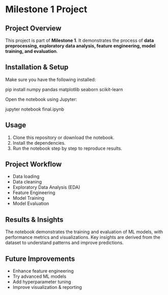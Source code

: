 # Milestone 1 Project

##  Project Overview

This project is part of **Milestone 1**. It demonstrates the process of **data preprocessing, exploratory data analysis, feature engineering, model training, and evaluation**.

##  Installation & Setup

Make sure you have the following installed:


pip install numpy pandas matplotlib seaborn scikit-learn


Open the notebook using Jupyter:


jupyter notebook final.ipynb


##  Usage

1. Clone this repository or download the notebook.
2. Install the dependencies.
3. Run the notebook step by step to reproduce results.

##  Project Workflow

* Data loading
* Data cleaning
* Exploratory Data Analysis (EDA)
* Feature Engineering
* Model Training
* Model Evaluation

##  Results & Insights

The notebook demonstrates the training and evaluation of ML models, with performance metrics and visualizations. Key insights are derived from the dataset to understand patterns and improve predictions.

##  Future Improvements

* Enhance feature engineering
* Try advanced ML models
* Add hyperparameter tuning
* Improve visualization & reporting



